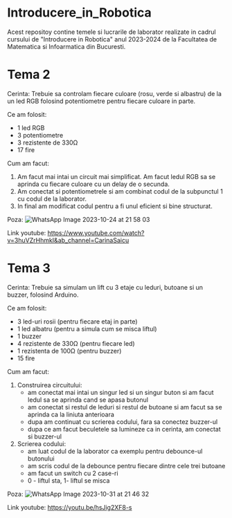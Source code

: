 # Introducere_in_Robotica

Acest repositoy contine temele si lucrarile de laborator realizate in cadrul cursului de "Introducere in Robotica" anul 2023-2024 de la Facultatea de Matematica si Infoarmatica din Bucuresti.

# Tema 2

Cerinta:
Trebuie sa controlam fiecare culoare (rosu, verde si albastru) de la un led RGB folosind potentiometre pentru fiecare culoare in parte.

Ce am folosit:
- 1 led RGB
- 3 potentiometre
- 3 rezistente de 330Ω
- 17 fire

Cum am facut:
1. Am facut mai intai un circuit mai simplificat. Am facut ledul RGB sa se aprinda cu fiecare culoare cu un delay de o secunda.
2. Am conectat si potentiometrele si am combinat codul de la subpunctul 1 cu codul de la laborator.
3. In final am modificat codul pentru a fi unul eficient si bine structurat.

Poza:
![WhatsApp Image 2023-10-24 at 21 58 03](https://github.com/SaicuCarina/Introducere_in_Robotica/assets/93483071/0e5dc23d-cf1e-4c16-8162-a00d6621803b)

Link youtube:
https://www.youtube.com/watch?v=3huVZrHhmkI&ab_channel=CarinaSaicu

# Tema 3

Cerinta:
Trebuie sa simulam un lift cu 3 etaje cu leduri, butoane si un buzzer, folosind Arduino.

Ce am folosit:
- 3 led-uri rosii (pentru fiecare etaj in parte)
- 1 led albatru (pentru a simula cum se misca liftul)
- 1 buzzer
- 4 rezistente de 330Ω (pentru fiecare led)
- 1 rezistenta de 100Ω (pentru buzzer)
- 15 fire

Cum am facut:
1. Construirea circuitului:
   - am conectat mai intai un singur led si un singur buton si am facut ledul sa se aprinda cand se apasa butonul
   - am conectat si restul de leduri si restul de butoane si am facut sa se aprinda ca la liniuta anterioara
   - dupa am continuat cu scrierea codului, fara sa conectez buzzer-ul
   - dupa ce am facut beculetele sa lumineze ca in cerinta, am conectat si buzzer-ul
2. Scrierea codului:
   - am luat codul de la laborator ca exemplu pentru debounce-ul butonului
   - am scris codul de la debounce pentru fiecare dintre cele trei butoane
   - am facut un switch cu 2 case-ri
   - 0 - liftul sta, 1- liftul se misca

Poza:
![WhatsApp Image 2023-10-31 at 21 46 32](https://github.com/SaicuCarina/Introducere_in_Robotica/assets/93483071/57510fc4-b7ea-4925-9309-6faccb8a04a5)

Link youtube:
https://youtu.be/hsJig2XF8-s


